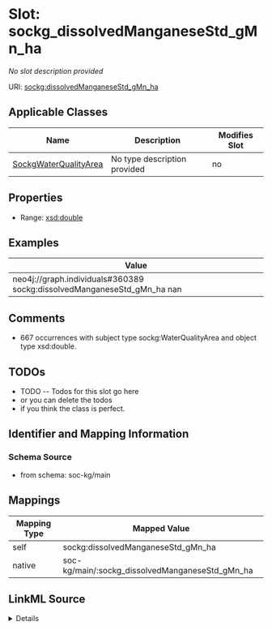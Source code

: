 

# Slot: sockg_dissolvedManganeseStd_gMn_ha


_No slot description provided_





URI: [sockg:dissolvedManganeseStd_gMn_ha](http://www.semanticweb.org/sockg/ontologies/2024/0/soil-carbon-ontology/dissolvedManganeseStd_gMn_ha)



<!-- no inheritance hierarchy -->





## Applicable Classes

| Name | Description | Modifies Slot |
| --- | --- | --- |
| [SockgWaterQualityArea](../classes/SockgWaterQualityArea.md) | No type description provided |  no  |







## Properties

* Range: [xsd:double](http://www.w3.org/2001/XMLSchema#double)






## Examples

| Value |
| --- |
| neo4j://graph.individuals#360389 sockg:dissolvedManganeseStd_gMn_ha nan |

## Comments

* 667 occurrences with subject type sockg:WaterQualityArea and object type xsd:double.

## TODOs

* TODO -- Todos for this slot go here
* or you can delete the todos
* if you think the class is perfect.

## Identifier and Mapping Information







### Schema Source


* from schema: soc-kg/main




## Mappings

| Mapping Type | Mapped Value |
| ---  | ---  |
| self | sockg:dissolvedManganeseStd_gMn_ha |
| native | soc-kg/main/:sockg_dissolvedManganeseStd_gMn_ha |




## LinkML Source

<details>
```yaml
name: sockg_dissolvedManganeseStd_gMn_ha
description: No slot description provided
todos:
- TODO -- Todos for this slot go here
- or you can delete the todos
- if you think the class is perfect.
comments:
- 667 occurrences with subject type sockg:WaterQualityArea and object type xsd:double.
examples:
- value: neo4j://graph.individuals#360389 sockg:dissolvedManganeseStd_gMn_ha nan
from_schema: soc-kg/main
rank: 1000
slot_uri: sockg:dissolvedManganeseStd_gMn_ha
alias: sockg_dissolvedManganeseStd_gMn_ha
domain_of:
- sockg_WaterQualityArea
range: double

```
</details>